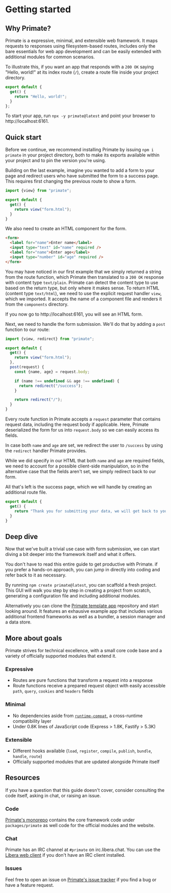 # Getting started

## Why Primate?

Primate is a expressive, minimal, and extensible web framework. It maps
requests to responses using filesystem-based routes, includes only the bare
essentials for web app development and can be easily extended with additional
modules for common scenarios. 

To illustrate this, if you want an app that responds with a `200 OK` saying
"Hello, world!" at its index route (`/`), create a route file inside your
project directory.

```js file=routes/index.js
export default {
  get() {
    return "Hello, world!";
  }
};
```

To start your app, run `npx -y primate@latest` and point your browser to
http://localhost:6161.

## Quick start

Before we continue, we recommend installing Primate by issuing `npm i primate`
in your project directory, both to make its exports available within your
project and to pin the version you're using.

Building on the last example, imagine you wanted to add a form to your page
and redirect users who have submitted the form to a success page. This requires
first changing the previous route to show a form.

```js file=routes/index.js
import {view} from "primate";

export default {
  get() {
    return view("form.html");
  }
}
```

We also need to create an HTML component for the form.

```html file=components/form.html
<form>
  <label for="name">Enter name</label>
  <input type="text" id="name" required />
  <label for="name">Enter age</label>
  <input type="number" id="age" required />
</form>
```

You may have noticed in our first example that we simply returned a string from
the route function,
which Primate then translated to a `200 OK` response with content type
`text/plain`. Primate can detect the content type to use based on the return
type, but only where it makes sense. To return HTML (content type `text/html`),
we need to use the explicit request handler `view`, which we imported. It
accepts the name of a component file and renders it from the `components`
directory.

If you now go to http://localhost:6161, you will see an HTML form.

Next, we need to handle the form submission. We'll do that by adding a `post`
function to our route:

```js file=routes/index.js
import {view, redirect} from "primate";

export default {
  get() {
    return view("form.html");
  },
  post(request) {
    const {name, age} = request.body;

    if (name !== undefined && age !== undefined) {
      return redirect("/success");
    }

    return redirect("/");
  }
}
```

Every route function in Primate accepts a `request` parameter that contains
request data, including the request body if applicable. Here, Primate
deserialized the form for us into `request.body` so we can easily access
its fields.

In case both `name` and `age` are set, we redirect the user to `/success` by
using the `redirect` handler Primate provides.

While we did specify in our HTML that both `name` and `age` are required
fields, we need to account for a possible client-side manipulation, so in the
alternative case that the fields aren't set, we simply redirect back to our
form.

All that's left is the success page, which we will handle by creating an
additional route file.

```js file=routes/success.js
export default {
  get() {
    return "Thank you for submitting your data, we will get back to you.";
  }
}
```

## Deep dive

Now that we've built a trivial use case with form submission, we can start
diving a bit deeper into the framework itself and what it offers.

You don't have to read this entire guide to get productive with Primate. if you
prefer a hands-on approach, you can jump in directly into coding and refer back
to it as necessary.

By running `npm create primate@latest`, you can scaffold a fresh project. This
GUI will walk you step by step in creating a project from scratch, generating a
configuration file and including additional modules.

Alternatively you can clone the [Primate template app][primate-app] repository
and start looking around. It features an exhausive example app that includes
various additional frontend frameworks as well as a bundler, a session manager
and a data store.

## More about goals

Primate strives for technical excellence, with a small core code base and a
variety of officially supported modules that extend it.

### Expressive

* Routes are pure functions that transform a request into a response
* Route functions receive a prepared request object with easily accessible
`path`, `query`, `cookies` and `headers` fields

### Minimal

* No dependencies aside from [`runtime-compat`][runtime-compat], a
cross-runtime compatibility layer
* Under 0.8K lines of JavaScript code (Express > 1.8K, Fastify > 5.3K)

### Extensible

* Different hooks available (`load`, `register`, `compile`, `publish`,
`bundle`, `handle`, `route`)
* Officially supported modules that are updated alongside Primate itself

## Resources

If you have a question that this guide doesn't cover, consider consulting the
code itself, asking in chat, or raising an issue.

### Code

[Primate's monorepo][repo] contains the core framework code under
`packages/primate` as well code for the official modules and the
website.

### Chat

Primate has an IRC channel at `#primate` on irc.libera.chat. You can use the
[Libera web client][chat] if you don't have an IRC client installed.

### Issues

Feel free to open an issue on [Primate's issue tracker][issues] if you find a
bug or have a feature request.

[repo]: https://github.com/primatejs/primate
[issues]: https://github.com/primatejs/primate/issues
[primate-app]: https://github.com/primatejs/app
[chat]: https://web.libera.chat#primate
[runtime-compat]: https://github.com/flogjs/std/tree/master/runtime-compat
